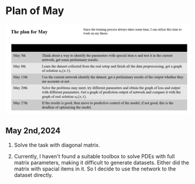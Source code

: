 # Plan of May
![](Plan_of_May.png)

## May 2nd,2024

1. Solve the task with diagonal matrix.

2. Currently, I haven't found a suitable toolbox to solve PDEs with full matrix parameters, making it difficult to generate datasets. Either did the matrix with spacial items in it. So I decide to use the network to the dataset directly.

